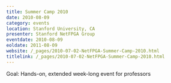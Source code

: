 ```yaml
---
title: Summer Camp 2010
date: 2010-08-09
category: events
location: Stanford University, CA
presenter: Stanford NetFPGA Group
eventdate: 2010-08-09
eoldate: 2011-08-09
website: /_pages/2010-07-02-NetFPGA-Summer-Camp-2010.html
titlelink: /_pages/2010-07-02-NetFPGA-Summer-Camp-2010.html
---
```


Goal: Hands-on, extended week-long event for professors
